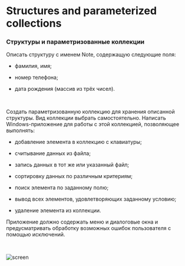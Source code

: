 ﻿
  

# Structures and parameterized collections

### **Структуры и параметризованные коллекции**

Описать структуру с именем Note, содержащую следующие поля:

- фамилия, имя;

- номер телефона;

- дата рождения (массив из трёх чисел).

<br/>

Создать параметризованную коллекцию для хранения описанной структуры. Вид коллекции выбрать самостоятельно. Написать Windows-приложение для работы с этой коллекцией, позволяющее выполнять:

- добавление элемента в коллекцию с клавиатуры;

- считывание данных из файла;

- запись данных в тот же или указанный файл;

- сортировку данных по различным критериям;

- поиск элемента по заданному полю;

- вывод всех элементов, удовлетворяющих заданному условию;

- удаление элемента из коллекции.

Приложение должно содержать меню и диалоговые окна и предусматривать обработку возможных ошибок пользователя с помощью исключений.

<br/>

![screen](https://lh3.googleusercontent.com/VD-ShUBwNmvvd08PcT63wq5wflJX_LJry_cUjYM7gAyNFuQP0WgmUK-YPQjFP0NA38BYI6vMTyUF)
